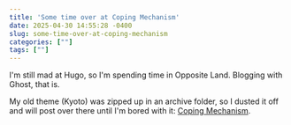 ```yaml
---
title: 'Some time over at Coping Mechanism'
date: 2025-04-30 14:55:28 -0400
slug: some-time-over-at-coping-mechanism
categories: [""]
tags: [""]
---
```


I'm still mad at Hugo, so I'm spending time in Opposite Land. Blogging with Ghost, that is.

My old theme (Kyoto) was zipped up in an archive folder, so I dusted it off and will post over there until I'm bored with it: [Coping Mechanism](https://copingmechanism.com).
